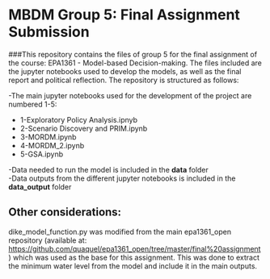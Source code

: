 # MBDM Group 5: Final Assignment Submission
###This repository contains the files of group 5 for the final assignment of the course: EPA1361 - Model-based Decision-making. The files included are the jupyter notebooks used to develop the models, as well as the final report and political reflection. 
The repository is structured as follows: 

-The main jupyter notebooks used for the development of the project are numbered 1-5: 
  - 1-Exploratory Policy Analysis.ipnyb
  - 2-Scenario Discovery and PRIM.ipynb
  - 3-MORDM.ipynb
  - 4-MORDM_2.ipynb
  - 5-GSA.ipynb

-Data needed to run the model is included in the **data** folder  
-Data outputs from the different jupyter notebooks is included in the **data_output** folder

## Other considerations: 
dike_model_function.py was modified from the main epa1361_open repository (available at: https://github.com/quaquel/epa1361_open/tree/master/final%20assignment) which was used as the base for this assignment. 
This was done to extract the minimum water level from the model and include it in the main outputs. 
